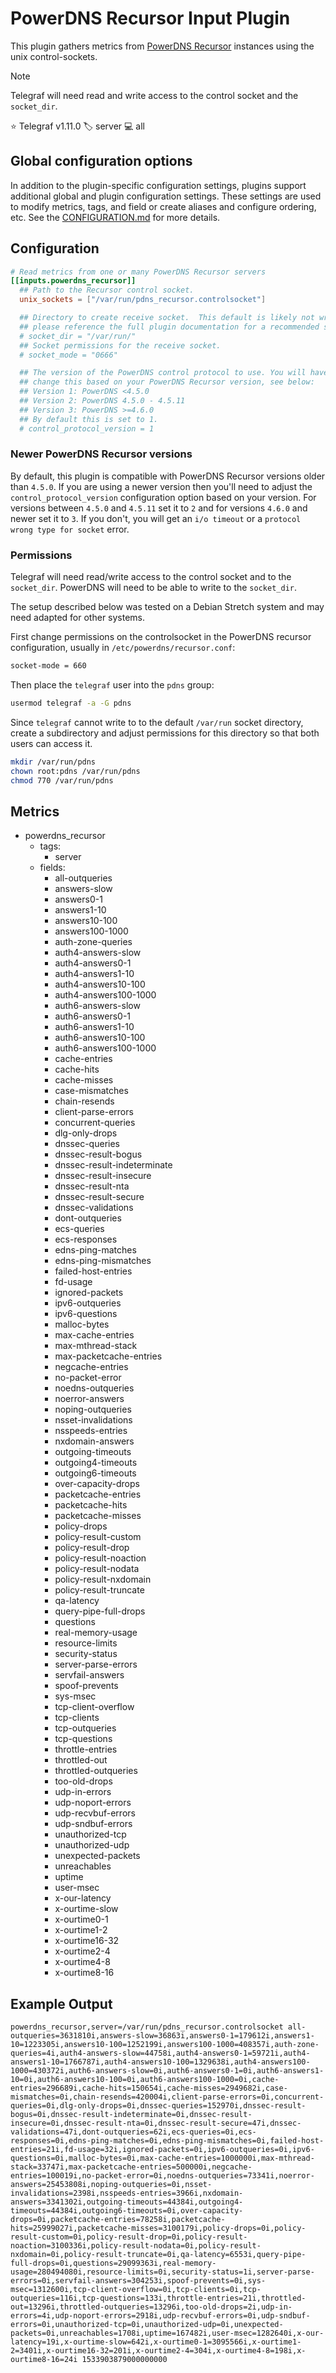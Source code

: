 # PowerDNS Recursor Input Plugin

This plugin gathers metrics from [PowerDNS Recursor][powerdns_recursor]
instances using the unix control-sockets.

> [!NOTE]
> Telegraf will need read and write access to the control socket and the
> `socket_dir`.

⭐ Telegraf v1.11.0
🏷️ server
💻 all

[powerdns_recursor]: https://www.powerdns.com/powerdns-recursor

## Global configuration options <!-- @/docs/includes/plugin_config.md -->

In addition to the plugin-specific configuration settings, plugins support
additional global and plugin configuration settings. These settings are used to
modify metrics, tags, and field or create aliases and configure ordering, etc.
See the [CONFIGURATION.md][CONFIGURATION.md] for more details.

[CONFIGURATION.md]: ../../../docs/CONFIGURATION.md#plugins

## Configuration

```toml @sample.conf
# Read metrics from one or many PowerDNS Recursor servers
[[inputs.powerdns_recursor]]
  ## Path to the Recursor control socket.
  unix_sockets = ["/var/run/pdns_recursor.controlsocket"]

  ## Directory to create receive socket.  This default is likely not writable,
  ## please reference the full plugin documentation for a recommended setup.
  # socket_dir = "/var/run/"
  ## Socket permissions for the receive socket.
  # socket_mode = "0666"

  ## The version of the PowerDNS control protocol to use. You will have to
  ## change this based on your PowerDNS Recursor version, see below:
  ## Version 1: PowerDNS <4.5.0
  ## Version 2: PowerDNS 4.5.0 - 4.5.11
  ## Version 3: PowerDNS >=4.6.0
  ## By default this is set to 1.
  # control_protocol_version = 1

```

### Newer PowerDNS Recursor versions

By default, this plugin is compatible with PowerDNS Recursor versions older
than `4.5.0`. If you are using a newer version then you'll need to adjust the
`control_protocol_version` configuration option based on your version. For
versions between `4.5.0` and `4.5.11` set it to `2` and for versions `4.6.0`
and newer set it to `3`. If you don't, you will get an `i/o timeout` or a
`protocol wrong type for socket` error.

### Permissions

Telegraf will need read/write access to the control socket and to the
`socket_dir`.  PowerDNS will need to be able to write to the `socket_dir`.

The setup described below was tested on a Debian Stretch system and may need
adapted for other systems.

First change permissions on the controlsocket in the PowerDNS recursor
configuration, usually in `/etc/powerdns/recursor.conf`:

```sh
socket-mode = 660
```

Then place the `telegraf` user into the `pdns` group:

```sh
usermod telegraf -a -G pdns
```

Since `telegraf` cannot write to to the default `/var/run` socket directory,
create a subdirectory and adjust permissions for this directory so that both
users can access it.

```sh
mkdir /var/run/pdns
chown root:pdns /var/run/pdns
chmod 770 /var/run/pdns
```

## Metrics

- powerdns_recursor
  - tags:
    - server
  - fields:
    - all-outqueries
    - answers-slow
    - answers0-1
    - answers1-10
    - answers10-100
    - answers100-1000
    - auth-zone-queries
    - auth4-answers-slow
    - auth4-answers0-1
    - auth4-answers1-10
    - auth4-answers10-100
    - auth4-answers100-1000
    - auth6-answers-slow
    - auth6-answers0-1
    - auth6-answers1-10
    - auth6-answers10-100
    - auth6-answers100-1000
    - cache-entries
    - cache-hits
    - cache-misses
    - case-mismatches
    - chain-resends
    - client-parse-errors
    - concurrent-queries
    - dlg-only-drops
    - dnssec-queries
    - dnssec-result-bogus
    - dnssec-result-indeterminate
    - dnssec-result-insecure
    - dnssec-result-nta
    - dnssec-result-secure
    - dnssec-validations
    - dont-outqueries
    - ecs-queries
    - ecs-responses
    - edns-ping-matches
    - edns-ping-mismatches
    - failed-host-entries
    - fd-usage
    - ignored-packets
    - ipv6-outqueries
    - ipv6-questions
    - malloc-bytes
    - max-cache-entries
    - max-mthread-stack
    - max-packetcache-entries
    - negcache-entries
    - no-packet-error
    - noedns-outqueries
    - noerror-answers
    - noping-outqueries
    - nsset-invalidations
    - nsspeeds-entries
    - nxdomain-answers
    - outgoing-timeouts
    - outgoing4-timeouts
    - outgoing6-timeouts
    - over-capacity-drops
    - packetcache-entries
    - packetcache-hits
    - packetcache-misses
    - policy-drops
    - policy-result-custom
    - policy-result-drop
    - policy-result-noaction
    - policy-result-nodata
    - policy-result-nxdomain
    - policy-result-truncate
    - qa-latency
    - query-pipe-full-drops
    - questions
    - real-memory-usage
    - resource-limits
    - security-status
    - server-parse-errors
    - servfail-answers
    - spoof-prevents
    - sys-msec
    - tcp-client-overflow
    - tcp-clients
    - tcp-outqueries
    - tcp-questions
    - throttle-entries
    - throttled-out
    - throttled-outqueries
    - too-old-drops
    - udp-in-errors
    - udp-noport-errors
    - udp-recvbuf-errors
    - udp-sndbuf-errors
    - unauthorized-tcp
    - unauthorized-udp
    - unexpected-packets
    - unreachables
    - uptime
    - user-msec
    - x-our-latency
    - x-ourtime-slow
    - x-ourtime0-1
    - x-ourtime1-2
    - x-ourtime16-32
    - x-ourtime2-4
    - x-ourtime4-8
    - x-ourtime8-16

## Example Output

```text
powerdns_recursor,server=/var/run/pdns_recursor.controlsocket all-outqueries=3631810i,answers-slow=36863i,answers0-1=179612i,answers1-10=1223305i,answers10-100=1252199i,answers100-1000=408357i,auth-zone-queries=4i,auth4-answers-slow=44758i,auth4-answers0-1=59721i,auth4-answers1-10=1766787i,auth4-answers10-100=1329638i,auth4-answers100-1000=430372i,auth6-answers-slow=0i,auth6-answers0-1=0i,auth6-answers1-10=0i,auth6-answers10-100=0i,auth6-answers100-1000=0i,cache-entries=296689i,cache-hits=150654i,cache-misses=2949682i,case-mismatches=0i,chain-resends=420004i,client-parse-errors=0i,concurrent-queries=0i,dlg-only-drops=0i,dnssec-queries=152970i,dnssec-result-bogus=0i,dnssec-result-indeterminate=0i,dnssec-result-insecure=0i,dnssec-result-nta=0i,dnssec-result-secure=47i,dnssec-validations=47i,dont-outqueries=62i,ecs-queries=0i,ecs-responses=0i,edns-ping-matches=0i,edns-ping-mismatches=0i,failed-host-entries=21i,fd-usage=32i,ignored-packets=0i,ipv6-outqueries=0i,ipv6-questions=0i,malloc-bytes=0i,max-cache-entries=1000000i,max-mthread-stack=33747i,max-packetcache-entries=500000i,negcache-entries=100019i,no-packet-error=0i,noedns-outqueries=73341i,noerror-answers=25453808i,noping-outqueries=0i,nsset-invalidations=2398i,nsspeeds-entries=3966i,nxdomain-answers=3341302i,outgoing-timeouts=44384i,outgoing4-timeouts=44384i,outgoing6-timeouts=0i,over-capacity-drops=0i,packetcache-entries=78258i,packetcache-hits=25999027i,packetcache-misses=3100179i,policy-drops=0i,policy-result-custom=0i,policy-result-drop=0i,policy-result-noaction=3100336i,policy-result-nodata=0i,policy-result-nxdomain=0i,policy-result-truncate=0i,qa-latency=6553i,query-pipe-full-drops=0i,questions=29099363i,real-memory-usage=280494080i,resource-limits=0i,security-status=1i,server-parse-errors=0i,servfail-answers=304253i,spoof-prevents=0i,sys-msec=1312600i,tcp-client-overflow=0i,tcp-clients=0i,tcp-outqueries=116i,tcp-questions=133i,throttle-entries=21i,throttled-out=13296i,throttled-outqueries=13296i,too-old-drops=2i,udp-in-errors=4i,udp-noport-errors=2918i,udp-recvbuf-errors=0i,udp-sndbuf-errors=0i,unauthorized-tcp=0i,unauthorized-udp=0i,unexpected-packets=0i,unreachables=1708i,uptime=167482i,user-msec=1282640i,x-our-latency=19i,x-ourtime-slow=642i,x-ourtime0-1=3095566i,x-ourtime1-2=3401i,x-ourtime16-32=201i,x-ourtime2-4=304i,x-ourtime4-8=198i,x-ourtime8-16=24i 1533903879000000000
```
